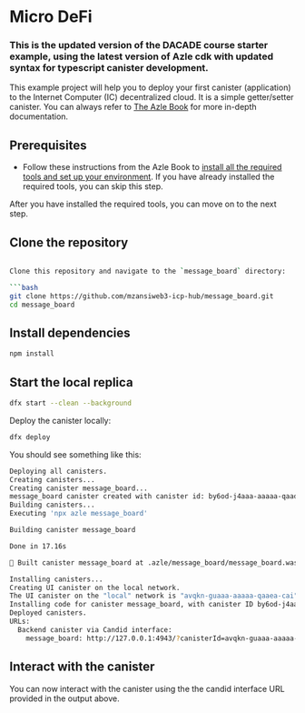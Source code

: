# Micro DeFi

### This is the updated version of the DACADE course starter example, using the latest version of Azle cdk with updated syntax for typescript canister development.

This example project will help you to deploy your first canister (application) to the Internet Computer (IC) decentralized cloud. It is a simple getter/setter canister. You can always refer to [The Azle Book](https://demergent-labs.github.io/azle/) for more in-depth documentation.

## Prerequisites

- Follow these instructions from the Azle Book to [install all the required tools and set up your environment](https://demergent-labs.github.io/azle/installation.html). If you have already installed the required tools, you can skip this step.


After you have installed the required tools, you can move on to the next step.

## Clone the repository

```bash

Clone this repository and navigate to the `message_board` directory:

```bash
git clone https://github.com/mzansiweb3-icp-hub/message_board.git
cd message_board
```

## Install dependencies

```bash
npm install
```

## Start the local replica

```bash
dfx start --clean --background
```

Deploy the canister locally:

```bash
dfx deploy
```

You should see something like this:

```bash
Deploying all canisters.
Creating canisters...
Creating canister message_board...
message_board canister created with canister id: by6od-j4aaa-aaaaa-qaadq-cai
Building canisters...
Executing 'npx azle message_board'

Building canister message_board

Done in 17.16s

🎉 Built canister message_board at .azle/message_board/message_board.wasm

Installing canisters...
Creating UI canister on the local network.
The UI canister on the "local" network is "avqkn-guaaa-aaaaa-qaaea-cai"
Installing code for canister message_board, with canister ID by6od-j4aaa-aaaaa-qaadq-cai
Deployed canisters.
URLs:
  Backend canister via Candid interface:
    message_board: http://127.0.0.1:4943/?canisterId=avqkn-guaaa-aaaaa-qaaea-cai&id=by6od-j4aaa-aaaaa-qaadq-cai

```

## Interact with the canister

You can now interact with the canister using the the candid interface URL provided in the output above.

